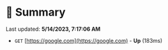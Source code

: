 # 📖 Summary
Last updated: **5/14/2023, 7:17:06 AM**

- `GET` [https://google.com](https://google.com) - **Up** (183ms)
